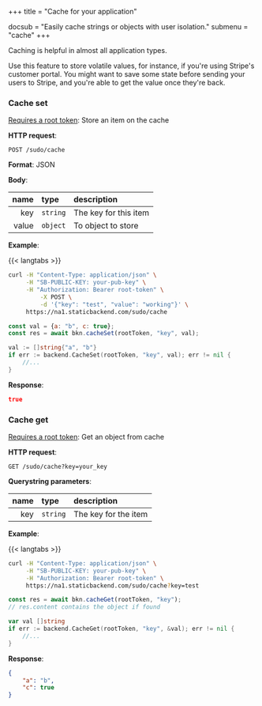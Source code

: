 +++
title = "Cache for your application"

docsub = "Easily cache strings or objects with user isolation."
submenu = "cache"
+++

Caching is helpful in almost all application types.

Use this feature to store volatile values, for instance, if you're using 
Stripe's customer portal. You might want to save some state before sending your 
users to Stripe, and you're able to get the value once they're back.

### Cache set

[Requires a root token]("/docs/root-token"): Store an item on the cache

**HTTP request**:

`POST /sudo/cache`

**Format**: JSON

**Body**:

name | type | description
----:|:-----|:------------
key | `string` | The key for this item
value | `object` | To object to store

**Example**:

{{< langtabs >}}
```bash
curl -H "Content-Type: application/json" \
     -H "SB-PUBLIC-KEY: your-pub-key" \
     -H "Authorization: Bearer root-token" \
		 -X POST \
		 -d '{"key": "test", "value": "working"}' \
     https://na1.staticbackend.com/sudo/cache
```
```javascript
const val = {a: "b", c: true};
const res = await bkn.cacheSet(rootToken, "key", val);
```
```go
val := []string{"a", "b"}
if err := backend.CacheSet(rootToken, "key", val); err != nil {
	//...
}
```

**Response**:

```json
true
```

### Cache get

[Requires a root token]("/docs/root-token"): Get an object from cache

**HTTP request**:

`GET /sudo/cache?key=your_key`

**Querystring parameters**:

name | type | description
----:|:-----|:------------
key | `string` | The key for the item

**Example**:

{{< langtabs >}}
```bash
curl -H "Content-Type: application/json" \
     -H "SB-PUBLIC-KEY: your-pub-key" \
     -H "Authorization: Bearer root-token" \
     https://na1.staticbackend.com/sudo/cache?key=test
```
```javascript
const res = await bkn.cacheGet(rootToken, "key");
// res.content contains the object if found
```
```go
var val []string
if err := backend.CacheGet(rootToken, "key", &val); err != nil {
	//...
}
```

**Response**:

```json
{
	"a": "b",
	"c": true
}
```
